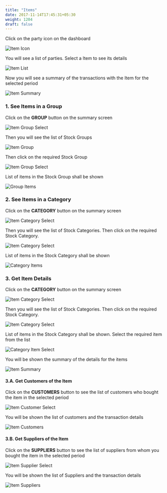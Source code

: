 ```yaml
---
title: "Items"
date: 2017-11-14T17:45:31+05:30
weight: 1204
draft: false
---
```


Click on the party icon on the dashboard

![Item Icon](../../../images/android/item_icon.png "Item Icon")

You will see a list of parties. Select a Item to see its details

![Item List](../../../images/android/item_list.png "Item List")

Now you will see a summary of the transactions with the Item for the selected period

![Item Summary](../../../images/android/item_summary.png "Item Summary")

### 1. See Items in a Group

Click on the **GROUP** button on the summary screen

![Item Group Select](../../../images/android/item_group_icon.png "Item Group Select")

Then you will see the list of Stock Groups

![Item Group](../../../images/android/item_group.png "Item Group")

Then click on the required Stock Group

![Item Group Select](../../../images/android/item_group_select.png "Item Group Select")

List of items in the Stock Group shall be shown

![Group Items](../../../images/android/group_items.png "Group Items")

### 2. See Items in a Category

Click on the **CATEGORY** button on the summary screen

![Item Category Select](../../../images/android/item_category_icon.png "Item Category Select")

Then you will see the list of Stock Categories. Then click on the required Stock Category.

![Item Category Select](../../../images/android/item_category_select.png "Item Category Select")

List of items in the Stock Category shall be shown

![Category Items](../../../images/android/category_items.png "Category Items")

### 3. Get Item Details

Click on the **CATEGORY** button on the summary screen

![Item Category Select](../../../images/android/item_category_icon.png "Item Category Select")

Then you will see the list of Stock Categories. Then click on the required Stock Category.

![Item Category Select](../../../images/android/item_category_select.png "Item Category Select")

List of items in the Stock Category shall be shown. Select the required item from the list

![Category Item Select](../../../images/android/item_select.png "Category Item Select")

You will be shown the summary of the details for the items

![Item Summary](../../../images/android/item_summary.png "Item Summary")

#### 3.A. Get Customers of the Item

Click on the **CUSTOMERS** button to see the list of customers who bought the item in the selected period

![Item Customer Select](../../../images/android/item_customer_icon.png "Item Customer Select")

You will be shown the list of customers and the transaction details

![Item Customers](../../../images/android/item_customers.png "Item Customers")

#### 3.B. Get Suppliers of the Item

Click on the **SUPPLIERS** button to see the list of suppliers from whom you bought the item in the selected period

![Item Supplier Select](../../../images/android/item_suppliers_icon.png "Item Supplier Select")

You will be shown the list of Suppliers and the transaction details

![Item Suppliers](../../../images/android/item_suppliers.png "Item Suppliers")

